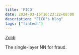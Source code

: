 ```yaml
---
title: 'FICO'
date: 2024-03-15T16:23:22+08:00
description: "FICO's blog"
tags: ["fintech"]
---
```


[Zoldi](https://www.fico.com/blogs/author/scott-zoldi)

The single-layer NN for fraud.
